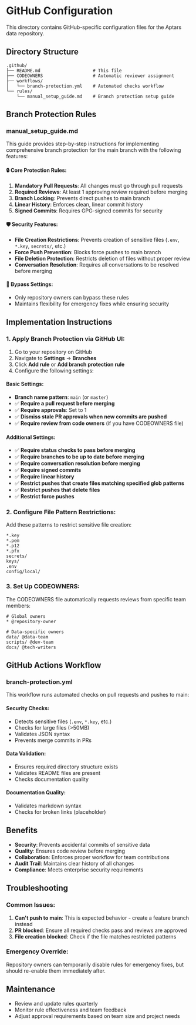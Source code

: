 # GitHub Configuration

This directory contains GitHub-specific configuration files for the Aptars data repository.

## Directory Structure

```
.github/
├── README.md                    # This file
├── CODEOWNERS                   # Automatic reviewer assignment
├── workflows/
│   └── branch-protection.yml    # Automated checks workflow
└── rules/
    └── manual_setup_guide.md    # Branch protection setup guide
```

## Branch Protection Rules

### manual_setup_guide.md

This guide provides step-by-step instructions for implementing comprehensive branch protection for the main branch with the following features:

#### 🔒 **Core Protection Rules:**

1. **Mandatory Pull Requests**: All changes must go through pull requests
2. **Required Reviews**: At least 1 approving review required before merging
3. **Branch Locking**: Prevents direct pushes to main branch
4. **Linear History**: Enforces clean, linear commit history
5. **Signed Commits**: Requires GPG-signed commits for security

#### 🛡️ **Security Features:**

- **File Creation Restrictions**: Prevents creation of sensitive files (`.env`, `*.key`, `secrets/`, etc.)
- **Force Push Prevention**: Blocks force pushes to main branch
- **File Deletion Protection**: Restricts deletion of files without proper review
- **Conversation Resolution**: Requires all conversations to be resolved before merging

#### 👥 **Bypass Settings:**

- Only repository owners can bypass these rules
- Maintains flexibility for emergency fixes while ensuring security

## Implementation Instructions

### 1. Apply Branch Protection via GitHub UI:

1. Go to your repository on GitHub
2. Navigate to **Settings** → **Branches**
3. Click **Add rule** or **Add branch protection rule**
4. Configure the following settings:

#### Basic Settings:
- **Branch name pattern**: `main` (or `master`)
- ✅ **Require a pull request before merging**
- ✅ **Require approvals**: Set to 1
- ✅ **Dismiss stale PR approvals when new commits are pushed**
- ✅ **Require review from code owners** (if you have CODEOWNERS file)

#### Additional Settings:
- ✅ **Require status checks to pass before merging**
- ✅ **Require branches to be up to date before merging**
- ✅ **Require conversation resolution before merging**
- ✅ **Require signed commits**
- ✅ **Require linear history**
- ✅ **Restrict pushes that create files matching specified glob patterns**
- ✅ **Restrict pushes that delete files**
- ✅ **Restrict force pushes**

### 2. Configure File Pattern Restrictions:

Add these patterns to restrict sensitive file creation:
```
*.key
*.pem
*.p12
*.pfx
secrets/
keys/
.env
config/local/
```

### 3. Set Up CODEOWNERS:

The CODEOWNERS file automatically requests reviews from specific team members:

```
# Global owners
* @repository-owner

# Data-specific owners
data/ @data-team
scripts/ @dev-team
docs/ @tech-writers
```

## GitHub Actions Workflow

### branch-protection.yml

This workflow runs automated checks on pull requests and pushes to main:

#### **Security Checks:**
- Detects sensitive files (`.env`, `*.key`, etc.)
- Checks for large files (>50MB)
- Validates JSON syntax
- Prevents merge commits in PRs

#### **Data Validation:**
- Ensures required directory structure exists
- Validates README files are present
- Checks documentation quality

#### **Documentation Quality:**
- Validates markdown syntax
- Checks for broken links (placeholder)

## Benefits

- **Security**: Prevents accidental commits of sensitive data
- **Quality**: Ensures code review before merging
- **Collaboration**: Enforces proper workflow for team contributions
- **Audit Trail**: Maintains clear history of all changes
- **Compliance**: Meets enterprise security requirements

## Troubleshooting

### Common Issues:

1. **Can't push to main**: This is expected behavior - create a feature branch instead
2. **PR blocked**: Ensure all required checks pass and reviews are approved
3. **File creation blocked**: Check if the file matches restricted patterns

### Emergency Override:

Repository owners can temporarily disable rules for emergency fixes, but should re-enable them immediately after.

## Maintenance

- Review and update rules quarterly
- Monitor rule effectiveness and team feedback
- Adjust approval requirements based on team size and project needs
